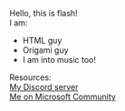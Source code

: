 Hello, this is flash! <br>
I am: <br>
- HTML guy
- Origami guy 
- I am into music too!

Resources: <br>
[My Discord server](https://discord.gg/r3F5S9hAMr)<br>
[Me on Microsoft Community](https://answers.microsoft.com/en-us/profile/88200ed7-8a78-47e6-9d65-4251906b13b9)
